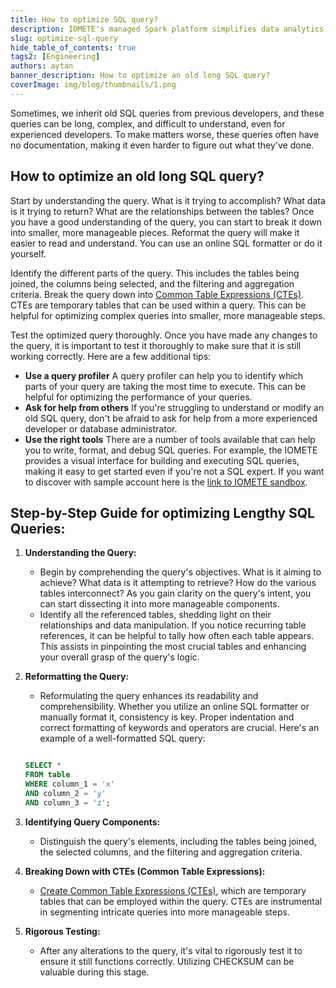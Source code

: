 ```yaml
---
title: How to optimize SQL query?
description: IOMETE's managed Spark platform simplifies data analytics, offering high performance, low costs, and streamlined data management for effortless startup.
slug: optimize-sql-query
hide_table_of_contents: true
tags2: [Engineering]
authors: aytan
banner_description: How to optimize an old long SQL query?
coverImage: img/blog/thumbnails/1.png
---
```


Sometimes, we inherit old SQL queries from previous developers, and these queries can be long, complex, and difficult to understand, even for experienced developers. To make matters worse, these queries often have no documentation, making it even harder to figure out what they've done.

<!-- truncate -->

## **How to optimize an old long SQL query?**

Start by understanding the query. What is it trying to accomplish? What data is it trying to return? What are the relationships between the tables? Once you have a good understanding of the query, you can start to break it down into smaller, more manageable pieces. Reformat the query will make it easier to read and understand. You can use an online SQL formatter or do it yourself.

Identify the different parts of the query. This includes the tables being joined, the columns being selected, and the filtering and aggregation criteria. Break the query down into [Common Table Expressions (CTEs)](https://iomete.com/blog/common-table-expression). CTEs are temporary tables that can be used within a query. This can be helpful for optimizing complex queries into smaller, more manageable steps.

Test the optimized query thoroughly. Once you have made any changes to the query, it is important to test it thoroughly to make sure that it is still working correctly.
Here are a few additional tips:

- **Use a query profiler** A query profiler can help you to identify which parts of your query are taking the most time to execute. This can be helpful for optimizing the performance of your queries.
- **Ask for help from others** If you're struggling to understand or modify an old SQL query, don't be afraid to ask for help from a more experienced developer or database administrator.
- **Use the right tools** There are a number of tools available that can help you to write, format, and debug SQL queries. For example, the IOMETE provides a visual interface for building and executing SQL queries, making it easy to get started even if you're not a SQL expert. If you want to discover with sample account here is the [link to IOMETE sandbox](https://sandbox.iomete.com/auth/realms/iomete/protocol/openid-connect/registrations?client_id=app&response_type=code&scope=openid&redirect_uri=http://sandbox.iomete.com).

## **Step-by-Step Guide for optimizing Lengthy SQL Queries:**

1. **Understanding the Query:**
   - Begin by comprehending the query's objectives. What is it aiming to achieve? What data is it attempting to retrieve? How do the various tables interconnect? As you gain clarity on the query's intent, you can start dissecting it into more manageable components.
   - Identify all the referenced tables, shedding light on their relationships and data manipulation. If you notice recurring table references, it can be helpful to tally how often each table appears. This assists in pinpointing the most crucial tables and enhancing your overall grasp of the query's logic.
2. **Reformatting the Query:**

   - Reformulating the query enhances its readability and comprehensibility. Whether you utilize an online SQL formatter or manually format it, consistency is key. Proper indentation and correct formatting of keywords and operators are crucial. Here's an example of a well-formatted SQL query:

   ```sql

   SELECT *
   FROM table
   WHERE column_1 = 'x'
   AND column_2 = 'y'
   AND column_3 = 'z';

   ```

3. **Identifying Query Components:**
   - Distinguish the query's elements, including the tables being joined, the selected columns, and the filtering and aggregation criteria.
4. **Breaking Down with CTEs (Common Table Expressions):**
   - [Create Common Table Expressions (CTEs)](https://iomete.com/blog/common-table-expression), which are temporary tables that can be employed within the query. CTEs are instrumental in segmenting intricate queries into more manageable steps.
5. **Rigorous Testing:**
   - After any alterations to the query, it's vital to rigorously test it to ensure it still functions correctly. Utilizing CHECKSUM can be valuable during this stage.
